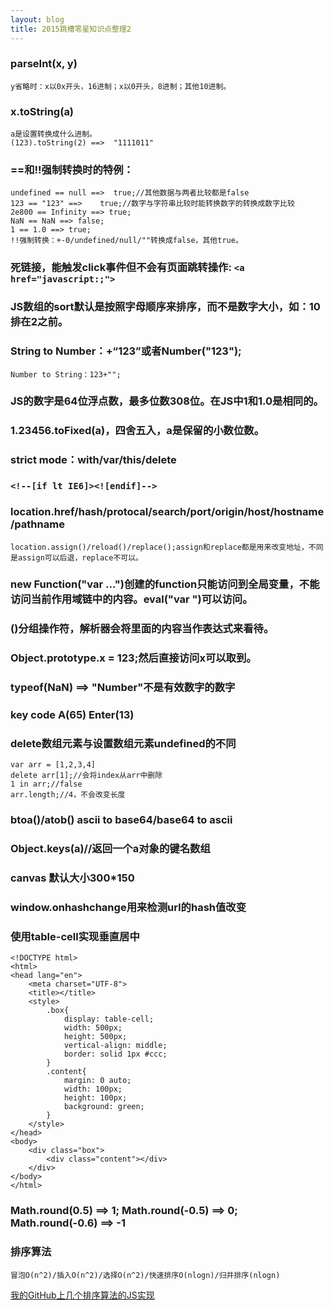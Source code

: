 ```yaml
---
layout: blog
title: 2015跳槽零星知识点整理2
---
```

### parseInt(x, y)
	y省略时：x以0x开头，16进制；x以0开头，8进制；其他10进制。
### x.toString(a)
	a是设置转换成什么进制。
	(123).toString(2) ==>  "1111011"
### ==和!!强制转换时的特例：
	undefined == null ==>  true;//其他数据与两者比较都是false
	123 == "123" ==>    true;//数字与字符串比较时能转换数字的转换成数字比较
	2e800 == Infinity ==> true;
	NaN == NaN ==> false;
	1 == 1.0 ==> true;
	!!强制转换：+-0/undefined/null/""转换成false，其他true。
### 死链接，能触发click事件但不会有页面跳转操作: `<a href="javascript:;">`
### JS数组的sort默认是按照字母顺序来排序，而不是数字大小，如：10排在2之前。
### String to Number：+“123”或者Number("123");
	Number to String：123+"";
### JS的数字是64位浮点数，最多位数308位。在JS中1和1.0是相同的。
### 1.23456.toFixed(a)，四舍五入，a是保留的小数位数。
### strict mode：with/var/this/delete
### `<!--[if lt IE6]><![endif]-->`
### location.href/hash/protocal/search/port/origin/host/hostname/pathname
	location.assign()/reload()/replace();assign和replace都是用来改变地址，不同是assign可以后退，replace不可以。
### new Function("var ...")创建的function只能访问到全局变量，不能访问当前作用域链中的内容。eval("var ")可以访问。
### ()分组操作符，解析器会将里面的内容当作表达式来看待。
### Object.prototype.x = 123;然后直接访问x可以取到。
### typeof(NaN) ==> "Number"不是有效数字的数字
### key code A(65) Enter(13)
### delete数组元素与设置数组元素undefined的不同
	var arr = [1,2,3,4]
	delete arr[1];//会将index从arr中删除
	1 in arr;//false
	arr.length;//4，不会改变长度
### btoa()/atob()  ascii to base64/base64 to ascii
### Object.keys(a)//返回一个a对象的键名数组
### canvas 默认大小300*150
### window.onhashchange用来检测url的hash值改变
### 使用table-cell实现垂直居中
	<!DOCTYPE html>
	<html>
	<head lang="en">
		<meta charset="UTF-8">
		<title></title>
		<style>
			.box{
				display: table-cell;
				width: 500px;
				height: 500px;
				vertical-align: middle;
				border: solid 1px #ccc;
			}
			.content{
				margin: 0 auto;
				width: 100px;
				height: 100px;
				background: green;
			}
		</style>
	</head>
	<body>
		<div class="box">
			<div class="content"></div>
		</div>
	</body>
	</html>
### Math.round(0.5) ==> 1; Math.round(-0.5) ==> 0; Math.round(-0.6) ==> -1
### 排序算法
	冒泡O(n^2)/插入O(n^2)/选择O(n^2)/快速排序O(nlogn)/归并排序(nlogn)

[我的GitHub上几个排序算法的JS实现](https://github.com/chaotyler/sorting)